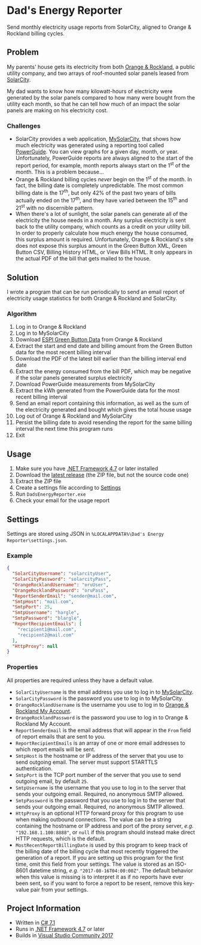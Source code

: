 Dad's Energy Reporter
===

Send monthly electricity usage reports from SolarCity, aligned to Orange & Rockland billing cycles.

## Problem

My parents' house gets its electricity from both [Orange & Rockland](https://www.oru.com), a public utility company, and two arrays of roof-mounted solar panels leased from [SolarCity](http://www.solarcity.com/).

My dad wants to know how many kilowatt-hours of electricity were generated by the solar panels compared to how many were bought from the utility each month, so that he can tell how much of an impact the solar panels are making on his electricity cost.

### Challenges

- SolarCity provides a web application, [MySolarCity](https://mysolarcity.com/), that shows how much electricity was generated using a reporting tool called [PowerGuide](https://mysolarcity.com/#/monitoring). You can view graphs for a given day, month, or year. Unfortunately, PowerGuide reports are always aligned to the start of the report period, for example, month reports always start on the 1<sup>st</sup> of the month. This is a problem because&hellip;
- Orange & Rockland billing cycles _never_ begin on the 1<sup>st</sup> of the month. In fact, the billing date is completely unpredictable. The most common billing date is the 17<sup>th</sup>, but only 42% of the past two years of bills actually ended on the 17<sup>th</sup>, and they have varied between the 15<sup>th</sup> and 21<sup>st</sup> with no discernible pattern.
- When there's a lot of sunlight, the solar panels can generate all of the electricity the house needs in a month. Any surplus electricity is sent back to the utility company, which counts as a credit on your utility bill. In order to properly calculate how much energy the house consumed, this surplus amount is required. Unfortunately, Orange & Rockland's site does not expose this surplus amount in the Green Button XML, Green Button CSV, Billing History HTML, or View Bills HTML. It only appears in the actual PDF of the bill that gets mailed to the house.

## Solution

I wrote a program that can be run periodically to send an email report of electricity usage statistics for both Orange & Rockland and SolarCity.

### Algorithm

1. Log in to Orange & Rockland
1. Log in to MySolarCity
1. Download [ESPI Green Button Data](https://naesb.org/espi_standards.asp) from Orange & Rockland
1. Extract the start and end date and billing amount from the Green Button data for the most recent billing interval
1. Download the PDF of the latest bill earlier than the billing interval end date
1. Extract the energy consumed from the bill PDF, which may be negative if the solar panels generated surplus electricity
1. Download PowerGuide measurements from MySolarCity
1. Extract the kWh generated from the PowerGuide data for the most recent billing interval 
1. Send an email report containing this information, as well as the sum of the electricity generated and bought which gives the total house usage
1. Log out of Orange & Rockland and MySolarCity
1. Persist the billing date to avoid resending the report for the same billing interval the next time this program runs
1. Exit

## Usage
1. Make sure you have [.NET Framework 4.7](https://www.microsoft.com/en-us/download/details.aspx?id=55170) or later installed
1. Download the [latest release](https://github.com/Aldaviva/DadsEnergyReporter/releases) (the ZIP file, but not the source code one)
1. Extract the ZIP file
1. Create a settings file according to [Settings](#settings)
1. Run `DadsEnergyReporter.exe`
1. Check your email for the usage report

## Settings
Settings are stored using JSON in `%LOCALAPPDATA%\Dad's Energy Reporter\settings.json`.

### Example

```json
{
  "SolarCityUsername": "solarcityUser",
  "SolarCityPassword": "solarcityPass",
  "OrangeRocklandUsername": "oruUser",
  "OrangeRocklandPassword": "oruPass",
  "ReportSenderEmail": "sender@mail.com",
  "SmtpHost": "mail.com",
  "SmtpPort": 25,
  "SmtpUsername": "hargle",
  "SmtpPassword": "blargle",
  "ReportRecipientEmails": [
    "recipient1@mail.com",
    "recipient2@mail.com"
  ],
  "HttpProxy": null
}
```

### Properties
All properties are required unless they have a default value.

- `SolarCityUsername` is the email address you use to log in to [MySolarCity](https://mysolarcity.com/).
- `SolarCityPassword` is the password you use to log in to MySolarCity.
- `OrangeRocklandUsername` is the username you use to log in to [Orange & Rockland My Account](https://apps.coned.com/ORMyAccount/Forms/login.aspx).
- `OrangeRocklandPassword` is the password you use to log in to Orange & Rockland My Account.
- `ReportSenderEmail` is the email address that will appear in the `From` field of report emails that are sent to you.
- `ReportRecipientEmails` is an array of one or more email addresses to which report emails will be sent.
- `SmtpHost` is the hostname or IP address of the server that you use to send outgoing email. The server must support STARTTLS authentication.
- `SmtpPort` is the TCP port number of the server that you use to send outgoing email, by default `25`.
- `SmtpUsername` is the username that you use to log in to the server that sends your outgoing email. Required, no anonymous SMTP allowed.
- `SmtpPassword` is the password that you use to log in to the server that sends your outgoing email. Required, no anonymous SMTP allowed.
- `HttpProxy` is an optional HTTP forward proxy for this program to use when making outbound connections. The value can be a string containing the hostname or IP address and port of the proxy server, _e.g._ `"192.168.1.100:8888"`, or `null` if this program should instead make direct HTTP requests, which is the default.
- `MostRecentReportBillingDate` is used by this program to keep track of the billing date of the billing cycle that most recently triggered the generation of a report. If you are setting up this program for the first time, omit this field from your settings. The value is stored as an ISO-8601 datetime string, _e.g._ `"2017-08-16T04:00:00Z"`. The default behavior when this value is missing is to interpret it as if no reports have ever been sent, so if you want to force a report to be resent, remove this key-value pair from your settings. 


## Project Information

- Written in [C# 7.1](https://blogs.msdn.microsoft.com/dotnet/2017/10/31/welcome-to-c-7-1/)
- Runs in [.NET Framework 4.7](https://www.microsoft.com/en-us/download/details.aspx?id=55170) or later
- Builds in [Visual Studio Community 2017](https://www.visualstudio.com/vs/community/)

